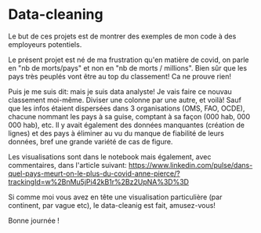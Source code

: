 # Data-cleaning

Le but de ces projets est de montrer des exemples de mon code à des employeurs potentiels.

Le présent projet est né de ma frustration qu'en matière de covid, on parle en "nb de morts/pays" et non en "nb de morts / millions". 
Bien sûr que les pays très peuplés vont être au top du classement! Ca ne prouve rien!

Puis je me suis dit: mais je suis data analyste! Je vais faire ce nouvau classement moi-même. Diviser une colonne par une autre, et voilà!
Sauf que les infos étaient dispersées dans 3 organisations (OMS, FAO, OCDE), chacune nommant les pays à sa guise, comptant à sa façon (000 hab, 000 000 hab), etc.
Il y avait également des données manquantes (création de lignes) et des pays à éliminer au vu du manque de fiabilité de leurs données, bref une grande variété de cas de figure.

Les visualisations sont dans le notebook mais également, avec commentaires, dans l'article suivant:
https://www.linkedin.com/pulse/dans-quel-pays-meurt-on-le-plus-du-covid-anne-pierce/?trackingId=w%2BnMu5jPi42kB1r%2Bz2UpNA%3D%3D

Si comme moi vous avez en tête une visualisation particulière (par continent, par vague etc), le data-cleanig est fait, amusez-vous!

Bonne journée !

